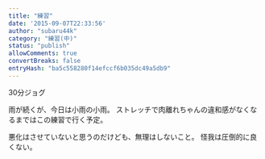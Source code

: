 ```yaml
---
title: "練習"
date: '2015-09-07T22:33:56'
author: "subaru44k"
category: "練習(中)"
status: "publish"
allowComments: true
convertBreaks: false
entryHash: "ba5c558280f14efccf6b035dc49a5db9"
---
```

30分ジョグ

雨が続くが、今日は小雨の小雨。
ストレッチで肉離れちゃんの違和感がなくなるまではこの練習で行く予定。

悪化はさせていないと思うのだけども、無理はしないこと。
怪我は圧倒的に良くない。
